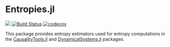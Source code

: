 # Entropies.jl

[![](https://img.shields.io/badge/docs-dev-blue.svg)](https://juliadynamics.github.io/Entropies.jl/dev/) [![Build Status](https://travis-ci.com/juliadynamics/Entropies.jl.svg?branch=master)](https://travis-ci.com/kahaaga/Entropies.jl) [![codecov](https://codecov.io/gh/juliadynamics/Entropies.jl/branch/master/graph/badge.svg?token=6XlPGg5nRG)](undefined)



This package provides entropy estimators used for entropy computations in the [CausalityTools.jl](https://github.com/JuliaDynamics/CausalityTools.jl) and [DynamicalSystems.jl](https://github.com/JuliaDynamics/DynamicalSystems.jl) packages.
